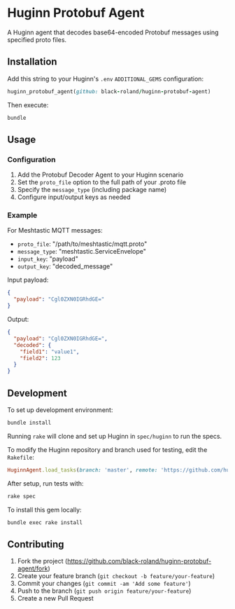 # Huginn Protobuf Agent

A Huginn agent that decodes base64-encoded Protobuf messages using specified proto files.

## Installation

Add this string to your Huginn's `.env` `ADDITIONAL_GEMS` configuration:

```ruby
huginn_protobuf_agent(github: black-roland/huginn-protobuf-agent)
```

Then execute:

```bash
bundle
```

## Usage

### Configuration

1. Add the Protobuf Decoder Agent to your Huginn scenario
2. Set the `proto_file` option to the full path of your .proto file
3. Specify the `message_type` (including package name)
4. Configure input/output keys as needed

### Example

For Meshtastic MQTT messages:
- `proto_file`: "/path/to/meshtastic/mqtt.proto"
- `message_type`: "meshtastic.ServiceEnvelope"
- `input_key`: "payload"
- `output_key`: "decoded_message"

Input payload:
```json
{
  "payload": "Cgl0ZXN0IGRhdGE="
}
```

Output:
```json
{
  "payload": "Cgl0ZXN0IGRhdGE=",
  "decoded": {
    "field1": "value1",
    "field2": 123
  }
}
```

## Development

To set up development environment:

```bash
bundle install
```

Running `rake` will clone and set up Huginn in `spec/huginn` to run the specs.

To modify the Huginn repository and branch used for testing, edit the `Rakefile`:

```ruby
HuginnAgent.load_tasks(branch: 'master', remote: 'https://github.com/huginn/huginn.git')
```

After setup, run tests with:

```bash
rake spec
```

To install this gem locally:

```bash
bundle exec rake install
```

## Contributing

1. Fork the project (https://github.com/black-roland/huginn-protobuf-agent/fork)
2. Create your feature branch (`git checkout -b feature/your-feature`)
3. Commit your changes (`git commit -am 'Add some feature'`)
4. Push to the branch (`git push origin feature/your-feature`)
5. Create a new Pull Request
